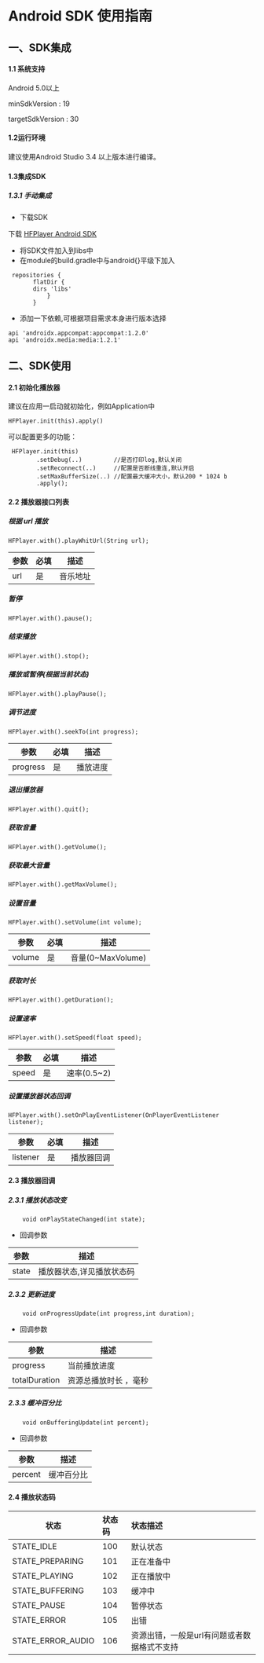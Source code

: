 # Android SDK 使用指南

## 一、SDK集成
#### 1.1 系统支持

Android 5.0以上

minSdkVersion    : 19

targetSdkVersion : 30

#### 1.2运行环境

建议使用Android Studio 3.4 以上版本进行编译。

#### 1.3集成SDK

##### 1.3.1 手动集成

- 下载SDK

下载 [HFPlayer Android SDK](https://www.baidu.com)

- 将SDK文件加入到libs中
- 在module的build.gradle中与android{}平级下加入
```
 repositories {
       flatDir {
       dirs 'libs'
           }
       }
```

- 添加一下依赖,可根据项目需求本身进行版本选择

```
api 'androidx.appcompat:appcompat:1.2.0'
api 'androidx.media:media:1.2.1'

```

## 二、SDK使用
#### 2.1 初始化播放器

建议在应用一启动就初始化，例如Application中

```
HFPlayer.init(this).apply()

```

可以配置更多的功能：

```
 HFPlayer.init(this)
        .setDebug(..)         //是否打印log,默认关闭
        .setReconnect(..)     //配置是否断线重连,默认开启
        .setMaxBufferSize(..) //配置最大缓冲大小，默认200 * 1024 b
        .apply();
```
#### 2.2 播放器接口列表

#####  根据 url 播放
```
HFPlayer.with().playWhitUrl(String url);
```

参数  | 必填  |描述|
---|---|---
url | 是| 音乐地址

##### 暂停
```
HFPlayer.with().pause();
```
##### 结束播放
```
HFPlayer.with().stop();
```

##### 播放或暂停(根据当前状态)
```
HFPlayer.with().playPause();
```

##### 调节进度
```
HFPlayer.with().seekTo(int progress);
```
参数  | 必填  |描述|
---|---|---
progress | 是| 播放进度

##### 退出播放器
```
HFPlayer.with().quit();
```

##### 获取音量
```
HFPlayer.with().getVolume();
```

##### 获取最大音量
```
HFPlayer.with().getMaxVolume();
```

##### 设置音量
```
HFPlayer.with().setVolume(int volume);
```
参数  | 必填  |描述|
---|---|---
volume | 是| 音量(0~MaxVolume)

##### 获取时长
```
HFPlayer.with().getDuration();
```

##### 设置速率
```
HFPlayer.with().setSpeed(float speed);
```
参数  | 必填  |描述|
---|---|---
speed | 是| 速率(0.5~2)

##### 设置播放器状态回调
```
HFPlayer.with().setOnPlayEventListener(OnPlayerEventListener listener);
```
参数  | 必填  |描述|
---|---|---
listener | 是| 播放器回调


#### 2.3 播放器回调

##### 2.3.1 播放状态改变
```
    void onPlayStateChanged(int state);
```
    
- 回调参数
  
| 参数 | 描述 |
|---|---|
| state | 播放器状态,详见播放状态码 |


##### 2.3.2 更新进度
```
    void onProgressUpdate(int progress,int duration);
```
- 回调参数
  
| 参数 | 描述 |
|---|---|
| progress | 当前播放进度 |
| totalDuration | 资源总播放时长 ，毫秒|


##### 2.3.3 缓冲百分比

```
    void onBufferingUpdate(int percent);
```
- 回调参数
  
| 参数 | 描述 |
|---|---|
| percent | 缓冲百分比 |


#### 2.4 播放状态码

| 状态 | 状态码 | 状态描述 |
|----------|:--------|:-------- |
| STATE_IDLE | 100 | 默认状态 |
| STATE_PREPARING | 101 | 正在准备中 |
| STATE_PLAYING | 102 | 正在播放中 |
| STATE_BUFFERING | 103 | 缓冲中 |
| STATE_PAUSE | 104 | 暂停状态 |
| STATE_ERROR | 105 | 出错 |
| STATE_ERROR_AUDIO | 106 | 资源出错，一般是url有问题或者数据格式不支持 |